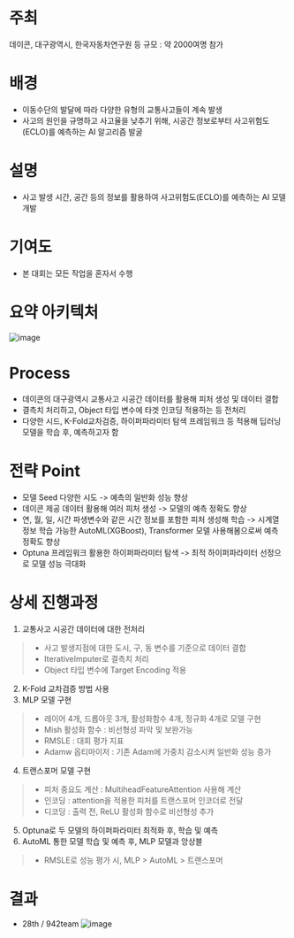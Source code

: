 # 주최
데이콘, 대구광역시, 한국자동차연구원 등
규모 : 약 2000여명 참가

# 배경
- 이동수단의 발달에 따라 다양한 유형의 교통사고들이 계속 발생
- 사고의 원인을 규명하고 사고율을 낮추기 위해, 시공간 정보로부터 사고위험도(ECLO)를 예측하는 AI 알고리즘 발굴
  
# 설명
- 사고 발생 시간, 공간 등의 정보를 활용하여 사고위험도(ECLO)를 예측하는 AI 모델 개발

# 기여도
- 본 대회는 모든 작업을 혼자서 수행

# 요약 아키텍처
![image](https://github.com/user-attachments/assets/f5e1ee6a-339c-4b0a-b01b-bcaeed9525e0)

# Process
- 데이콘의 대구광역시 교통사고 시공간 데이터를 활용해 피처 생성 및 데이터 결합
- 결측치 처리하고, Object 타입 변수에 타겟 인코딩 적용하는 등 전처리
- 다양한 시드, K-Fold교차검증, 하이퍼파라미터 탐색 프레임워크 등 적용해 딥러닝 모델을 학습 후, 예측하고자 함

# 전략 Point
- 모델 Seed 다양한 시도
-> 예측의 일반화 성능 향상
- 데이콘 제공 데이터 활용해 여러 피처 생성
-> 모델의 예측 정확도 향상
- 연, 월, 일, 시간 파생변수와 같은 시간 정보를 포함한 피처 생성해 학습
-> 시계열 정보 학습 가능한 AutoML(XGBoost), Transformer 모델 사용해봄으로써 예측 정확도 향상
- Optuna 프레임워크 활용한 하이퍼파라미터 탐색
-> 최적 하이퍼파라미터 선정으로 모델 성능 극대화
 
# 상세 진행과정
1) 교통사고 시공간 데이터에 대한 전처리
> - 사고 발생지점에 대한 도시, 구, 동 변수를 기준으로 데이터 결합
> - IterativeImputer로 결측치 처리
> - Object 타입 변수에 Target Encoding 적용
2) K-Fold 교차검증 방법 사용 
3) MLP 모델 구현
> - 레이어 4개, 드롭아웃 3개, 활성화함수 4개, 정규화 4개로 모델 구현
> - Mish 활성화 함수 : 비선형성 파악 및 보완가능
> - RMSLE : 대회 평가 지표
> - Adamw 옵티마이저 : 기존 Adam에 가중치 감소시켜 일반화 성능 증가
4) 트랜스포머 모델 구현
> - 피처 중요도 계산 : MultiheadFeatureAttention 사용해 계산
> - 인코딩 : attention을 적용한 피처를 트랜스포머 인코더로 전달
> - 디코딩 : 출력 전, ReLU 활성화 함수로 비선형성 추가
5) Optuna로 두 모델의 하이퍼파라미터 최적화 후, 학습 및 예측
6) AutoML 통한 모델 학습 및 예측 후, MLP 모델과 앙상블
> - RMSLE로 성능 평가 시, MLP > AutoML > 트랜스포머

# 결과
- 28th / 942team
![image](https://github.com/user-attachments/assets/dfa4d138-8609-4e11-9e2f-05aaf1f59501)

